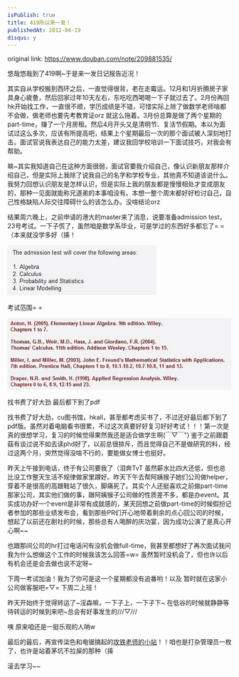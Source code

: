 ```yaml
---
isPublish: true
title: 419所以来一发！
publishedAt: 2012-04-19
disqus: y
---
```


original link: https://www.douban.com/note/209881535/

悠哉悠哉到了419啊~于是来一发日记报告近况！

其实自从学校搬到西环之后，一直觉得很背，老在走霉运。12月和1月折腾房子家具身心疲惫，然后回家过年10天左右，东吃吃西喝喝一下子就过去了。2月份再回hk开始找工作，一直很不顺，学历成绩是不错，可惜实际上除了做数学老师啥都不会做，做老师也要先考教育证orz 就这么拖着。3月份总算是做了两个星期的part-time，赚了一个月房租。然后4月开头又是清明节、复活节假期。本以为面试过这么多次，应该有所提高吧，结果上个星期最后一次的那个面试被人深刻地打击。面试官说我表达自己的能力太差，建议我回学校培训一下面试技巧，对我会有帮助。

嘛~其实我知道自己在这种方面很弱，面试官要我介绍自己，像认识新朋友那样介绍自己，但是实际上我除了说我自己的名字和学校专业，其他真不知道该说什么。我努力回想认识朋友是怎样认识，但是实际上我的朋友都是慢慢相处才变成朋友的，那种一见面就能称兄道弟的本事咱没有。本想一整个周末都好好检讨自己，自己性格缺陷人际交往障碍什么的该怎么办。没啥结论orz

结果周六晚上，之前申请的港大的master来了消息，说要准备admission test，23号考试。一下子慌了，虽然咱是数学系毕业，可是学过的东西好多都忘了= =（本来就没学多好（揍！

![考试范围= =](../../assets/images/p209881535-1.jpg)

考试范围= =



![找书费了好大劲 最后都下到了pdf](../../assets/images/p209881535-2.jpg)

找书费了好大劲 最后都下到了pdf


找书费了好大劲，cu图书馆，hkall，甚至都考虑买书了，不过还好最后都下到了pdf版。虽然对着电脑看书很累，不过这次真要好好复习好好考试！！！第一次是真的很想学习，复习的时候觉得果然我还是适合做学生啊(￣▽￣") 鉴于之前跟蘑菇有谈过说不如去读phd好了，以前总很排斥，而且觉得自己不是做研究的料，经过这两个月，突然觉得没啥不行的，要能做女博士也挺好。

昨天上午接到电话，终于有公司要我了（泪奔TvT 虽然薪水比四大还低，但也总比没工作整天生活不规律做家里蹲好。昨天下午去帮阿姨猴子她们公司做helper，穿着不是很高的高跟鞋站了很久，脚痛死了。其实个人还挺喜欢之前做part-time那家公司，其实他们做的事，跟阿姨猴子公司做的性质差不多，都是办event。其实成功办好一个event是非常有成就感的，某天回想之前做part-time的时候假扮记者参加的那些业绩发布会，看到那些PR们开心地带着剩余的点心回公司的时候，想起了以前还在剧社的时候，那些总有人喝醉的庆功宴，因为成功公演了是真心开心啊~~

也跟那间公司的hr打过电话问有没机会做full-time，我甚至都想好了再次面试我问我为什么想做这个工作的时候我该怎么回答=w= 虽然暂时没机会了，但也许以后有机会还是会去做也说不定呀~

下周一考试加油！我为了你可是这一个星期都没有追番哟！以及
暂时就在这家小公司做客服吧=▽= 下周二上班！

昨天开始终于觉得转运了~淫森嘛，一下子上，一下子下~
在低谷的时候就静静等待转运的时候到来吧~总会有好事发生的///▽///

咦 原来咱还是一挺乐观的人呐w

最后的最后，再宣传柒色和电锯搞起的[攻铁老师的小站](https://site.douban.com/135791/)！！咱也是打杂管理员一枚了，也许是站着茅坑不拉屎的那种（揍

滚去学习~~
